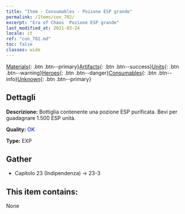 ```yaml
---
title: "Item - Consumables - Pozione ESP grande"
permalink: /Items/con_702/
excerpt: "Era of Chaos  Pozione ESP grande"
last_modified_at: 2021-03-24
locale: it
ref: "con_702.md"
toc: false
classes: wide
---
```

 [Materials](/it/Items/){: .btn .btn--primary}[Artifacts](/it/Items/Artifacts/){: .btn .btn--success}[Units](/it/Items/Units/){: .btn .btn--warning}[Heroes](/it/Items/Heroes/){: .btn .btn--danger}[Consumables](/it/Items/Consumables/){: .btn .btn--info}[Unknown](/it/Items/Unknown/){: .btn .btn--primary}

## Dettagli
 **Descrizione:** Bottiglia contenente una pozione ESP purificata. Bevi per guadagnare 1.500 ESP unità.

 **Quality:** <span style="color: #0000CD">OK</span>

 **Type:** EXP

## Gather

*    Capitolo 23 (Indipendenza) -> 23-3 

## This item contains:

  None

